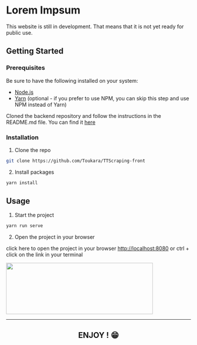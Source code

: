 # Lorem Impsum

This website is still in development. That means that it is not yet ready for public use.

<!-- GETTING STARTED -->

## Getting Started

### Prerequisites

Be sure to have the following installed on your system:

- [Node.js](https://nodejs.org/en/)
- [Yarn](https://yarnpkg.com/) (optional - if you prefer to use NPM, you can skip this step and use NPM instead of Yarn)

Cloned the backend repository and follow the instructions in the README.md file. You can find it [here](https://github.com/Toukara/TT-Scrapping)

### Installation

1. Clone the repo

```sh
git clone https://github.com/Toukara/TTScraping-front
```

2. Install packages

```sh
yarn install
```

## Usage

1. Start the project

```sh
yarn run serve
```

2. Open the project in your browser

click here to open the project in your browser [http://localhost:8080](http://localhost:8080)
or ctrl + click on the link in your terminal

<img src="https://cdn.discordapp.com/attachments/824012389405556786/1067499770496700456/Ab7YnLNcVwpLAAAAAElFTkSuQmCC.png" width="400" height="140"/>

---

## <p align="center"> <b> ENJOY ! 😁 </b> </p>